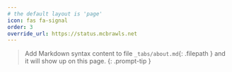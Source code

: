 ```yaml
---
# the default layout is 'page'
icon: fas fa-signal
order: 3
override_url: https://status.mcbrawls.net
---
```


> Add Markdown syntax content to file `_tabs/about.md`{: .filepath } and it will show up on this page.
{: .prompt-tip }
